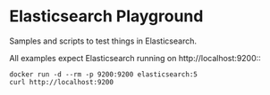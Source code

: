 # Elasticsearch Playground

Samples and scripts to test things in Elasticsearch.

All examples expect Elasticsearch running on http://localhost:9200::

    docker run -d --rm -p 9200:9200 elasticsearch:5
    curl http://localhost:9200

